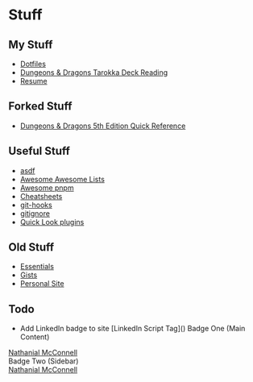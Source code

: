 # Stuff

## My Stuff
- [Dotfiles](https://github.com/FluxAugur/dotfiles)
- [Dungeons & Dragons Tarokka Deck Reading](https://FluxAugur.github.io/tarokka)
- [Resume](http://fluxaugur.github.io/resume/)

## Forked Stuff
- [Dungeons & Dragons 5th Edition Quick Reference](https://fluxaugur.github.io/dnd5e-quickref/preview/quickref.html)

## Useful Stuff
- [asdf](https://github.com/asdf-vm/asdf)
- [Awesome Awesome Lists](https://github.com/sindresorhus/awesome)
- [Awesome pnpm](https://github.com/pnpm/awesome-pnpm)
- [Cheatsheets](https://devhints.io)
- [git-hooks](https://github.com/icefox/git-hooks)
- [gitignore](https://github.com/github/gitignore)
- [Quick Look plugins](https://github.com/sindresorhus/quick-look-plugins)

## Old Stuff
- [Essentials](http://fluxaugur.github.io/essentials/)
- [Gists](https://gist.github.com/FluxAugur)
- [Personal Site](http://fluxaugur.github.io/FluxAugur.github.io_old/)

## Todo
- Add LinkedIn badge to site
[LinkedIn Script Tag](<script type="text/javascript" src="https://platform.linkedin.com/badges/js/profile.js" async defer></script>)
Badge One (Main Content)
<div class="LI-profile-badge"  data-version="v1" data-size="medium" data-locale="en_US" data-type="horizontal" data-theme="dark" data-vanity="nathanialmcconnell"><a class="LI-simple-link" href='https://www.linkedin.com/in/nathanialmcconnell?trk=profile-badge'>Nathanial McConnell</a></div>
Badge Two (Sidebar)
<div class="LI-profile-badge"  data-version="v1" data-size="medium" data-locale="en_US" data-type="vertical" data-theme="dark" data-vanity="nathanialmcconnell"><a class="LI-simple-link" href='https://www.linkedin.com/in/nathanialmcconnell?trk=profile-badge'>Nathanial McConnell</a></div>
